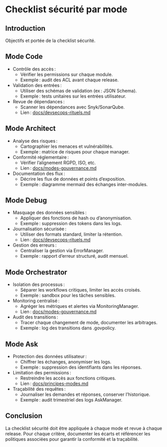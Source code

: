 # Checklist sécurité par mode

## Introduction
Objectifs et portée de la checklist sécurité.

## Mode Code
- Contrôle des accès :
  - Vérifier les permissions sur chaque module.
  - Exemple : audit des ACL avant chaque release.
- Validation des entrées :
  - Utiliser des schémas de validation (ex : JSON Schema).
  - Exemple : tests unitaires sur les entrées utilisateur.
- Revue de dépendances :
  - Scanner les dépendances avec Snyk/SonarQube.
  - Lien : [docs/devsecops-rituels.md](docs/devsecops-rituels.md:1)

## Mode Architect
- Analyse des risques :
  - Cartographier les menaces et vulnérabilités.
  - Exemple : matrice de risques pour chaque manager.
- Conformité réglementaire :
  - Vérifier l’alignement RGPD, ISO, etc.
  - Lien : [docs/modes-gouvernance.md](docs/modes-gouvernance.md:1)
- Documentation des flux :
  - Décrire les flux de données et points d’exposition.
  - Exemple : diagramme mermaid des échanges inter-modules.

## Mode Debug
- Masquage des données sensibles :
  - Appliquer des fonctions de hash ou d’anonymisation.
  - Exemple : suppression des tokens dans les logs.
- Journalisation sécurisée :
  - Utiliser des formats standard, limiter la rétention.
  - Lien : [docs/devsecops-rituels.md](docs/devsecops-rituels.md:1)
- Gestion des erreurs :
  - Centraliser la gestion via ErrorManager.
  - Exemple : rapport d’erreur structuré, audit mensuel.

## Mode Orchestrator
- Isolation des processus :
  - Séparer les workflows critiques, limiter les accès croisés.
  - Exemple : sandbox pour les tâches sensibles.
- Monitoring centralisé :
  - Agréger les métriques et alertes via MonitoringManager.
  - Lien : [docs/modes-gouvernance.md](docs/modes-gouvernance.md:1)
- Audit des transitions :
  - Tracer chaque changement de mode, documenter les arbitrages.
  - Exemple : log des transitions dans .govpolicy.

## Mode Ask
- Protection des données utilisateur :
  - Chiffrer les échanges, anonymiser les logs.
  - Exemple : suppression des identifiants dans les réponses.
- Limitation des permissions :
  - Restreindre les accès aux fonctions critiques.
  - Lien : [docs/principes-modes.md](docs/principes-modes.md:1)
- Traçabilité des requêtes :
  - Journaliser les demandes et réponses, conserver l’historique.
  - Exemple : audit trimestriel des logs AskManager.

## Conclusion
La checklist sécurité doit être appliquée à chaque mode et revue à chaque release.
Pour chaque critère, documenter les écarts et référencer les politiques associées pour garantir la conformité et la traçabilité.